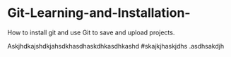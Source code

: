 # Git-Learning-and-Installation-
How to install git and use Git to save and upload projects. 

Askjhdkajshdkjahsdkhasdhaskdhkasdhkashd
#skajkjhaskjdhs
.asdhsakdjh
